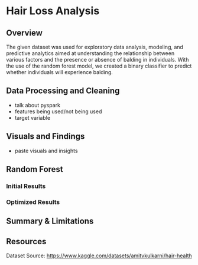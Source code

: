 # Hair Loss Analysis

## **Overview**
The given dataset was used for exploratory data analysis, modeling, and predictive analytics aimed at understanding the relationship between various factors and the presence or absence of balding in individuals. With the use of the random forest model, we created a binary classifier to predict whether individuals will experience balding. 

## **Data Processing and Cleaning**
- talk about pyspark
- features being used/not being used
- target variable

## **Visuals and Findings**
- paste visuals and insights

## **Random Forest**
### Initial Results
### Optimized Results

## **Summary & Limitations**

## **Resources**
Dataset Source: https://www.kaggle.com/datasets/amitvkulkarni/hair-health
